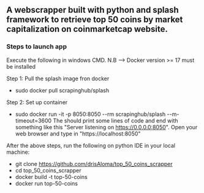## A webscrapper built with python and splash framework to retrieve top 50 coins by market capitalization on coinmarketcap website.

### Steps to launch app
Execute the following in windows CMD.
N.B --> Docker version >= 17 must be installed

Step 1: Pull the splash image fron docker
- sudo docker pull scrapinghub/splash

Step 2: Set up container
- sudo docker run -it -p 8050:8050 --rm scrapinghub/splash --m-timeout=3600
The should print some lines of code and end with something like this "Server listening on https://0.0.0.0:8050".
Open your web browser and type in "https://localhost:8050"

After the above steps, run the following on python IDE in your local machine:

- git clone https://github.com/drisAloma/top_50_coins_scrapper
- cd top_50_coins_scrapper
- docker build -t top-50-coins
- docker run top-50-coins
